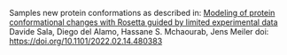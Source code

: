 Samples new protein conformations as described in: 
[Modeling of protein conformational changes with Rosetta guided by limited experimental data](https://www.biorxiv.org/content/10.1101/2022.02.14.480383v1)
Davide Sala, Diego del Alamo, Hassane S. Mchaourab, Jens Meiler
doi: https://doi.org/10.1101/2022.02.14.480383
